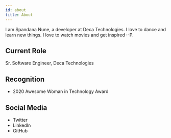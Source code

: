 ```yaml
---
id: about
title: About
---
```


I am Spandana Nune, a developer at Deca Technologies.
I love to dance and learn new things.
I love to watch movies and get inspired :-P.

## Current Role

Sr. Software Engineer, Deca Technologies

## Recognition

- 2020 Awesome Woman in Technology Award

## Social Media

- Twitter
- LinkedIn
- GitHub
